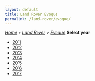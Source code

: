 ```yaml
---
layout: default
title: Land Rover Evoque
permalink: /land-rover/evoque/
---
```

[*Home*](/) > [*Land Rover*](/land-rover/) > [*Evoque*](/land-rover/evoque/)
**Select year**
- [2011](/land-rover/evoque/2011/)
- [2012](/land-rover/evoque/2012/)
- [2013](/land-rover/evoque/2013/)
- [2014](/land-rover/evoque/2014/)
- [2015](/land-rover/evoque/2015/)
- [2016](/land-rover/evoque/2016/)
- [2017](/land-rover/evoque/2017/)